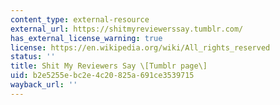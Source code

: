 ```yaml
---
content_type: external-resource
external_url: https://shitmyreviewerssay.tumblr.com/
has_external_license_warning: true
license: https://en.wikipedia.org/wiki/All_rights_reserved
status: ''
title: Shit My Reviewers Say \[Tumblr page\]
uid: b2e5255e-bc2e-4c20-825a-691ce3539715
wayback_url: ''
---
```

